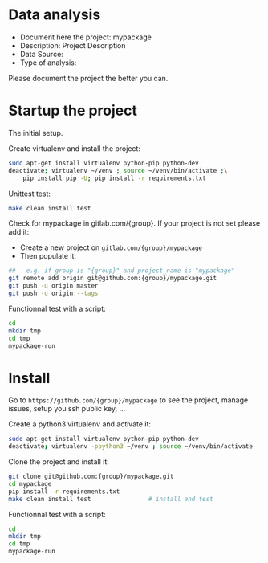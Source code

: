 # Data analysis
- Document here the project: mypackage
- Description: Project Description
- Data Source:
- Type of analysis:

Please document the project the better you can.

# Startup the project

The initial setup.

Create virtualenv and install the project:
```bash
sudo apt-get install virtualenv python-pip python-dev
deactivate; virtualenv ~/venv ; source ~/venv/bin/activate ;\
    pip install pip -U; pip install -r requirements.txt
```

Unittest test:
```bash
make clean install test
```

Check for mypackage in gitlab.com/{group}.
If your project is not set please add it:

- Create a new project on `gitlab.com/{group}/mypackage`
- Then populate it:

```bash
##   e.g. if group is "{group}" and project_name is "mypackage"
git remote add origin git@github.com:{group}/mypackage.git
git push -u origin master
git push -u origin --tags
```

Functionnal test with a script:

```bash
cd
mkdir tmp
cd tmp
mypackage-run
```

# Install

Go to `https://github.com/{group}/mypackage` to see the project, manage issues,
setup you ssh public key, ...

Create a python3 virtualenv and activate it:

```bash
sudo apt-get install virtualenv python-pip python-dev
deactivate; virtualenv -ppython3 ~/venv ; source ~/venv/bin/activate
```

Clone the project and install it:

```bash
git clone git@github.com:{group}/mypackage.git
cd mypackage
pip install -r requirements.txt
make clean install test                # install and test
```
Functionnal test with a script:

```bash
cd
mkdir tmp
cd tmp
mypackage-run
```
